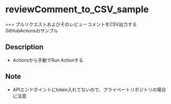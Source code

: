# reviewComment_to_CSV_sample
===
プルリクエストおよびそのレビューコメントをCSV出力するGitHubActionsのサンプル

## Description
- Actionsから手動でRun Actionする

## Note
- APIエンドポイントにtoken入れてないので、プライベートリポジトリの場合に注意

